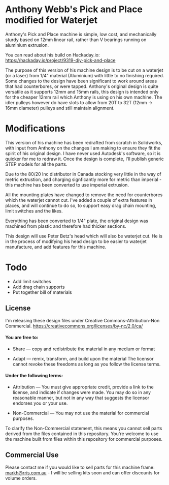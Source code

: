 # Anthony Webb's Pick and Place modified for Waterjet
Anthony's Pick and Place machine is simple, low cost, and mechanically sturdy based on 12mm linear rail, rather than V bearings running on aluminium extrusion.

You can read about his build on Hackaday.io:
https://hackaday.io/project/9319-diy-pick-and-place

The purpose of this version of his machine design is to be cut on a waterjet (or a laser) from 1/4" material (Aluminium) with little to no finishing required. Some changes to the design have been significant to work around areas that had counterbores, or were tapped. Anthony's original design is quite versatile as it supports 12mm and 15mm rails, this design is intended only for the cheaper 12mm rail which Anthony is using on his own machine. The idler pulleys however do have slots to allow from 20T to 32T (12mm -> 16mm diameter) pulleys and still maintain alignment.

# Modifications
This version of his machine has been redrafted from scratch in Solidworks, with input from Anthony on the changes I am making to ensure they fit the spirit of his original design. I have never used Autodesk's software, so it is quicker for me to redraw it. Once the design is complete, I'll publish generic STEP models for all the parts.

Due to the 80/20 Inc distributor in Canada stocking very little in the way of metric extrustion, and charging signficantly more for metric than imperial - this machine has been converted to use imperial extrusion. 

All the mounting plates have changed to remove the need for counterbores which the waterjet cannot cut. I've added a couple of extra features in places, and will continue to do so, to support easy drag chain mounting, limit switches and the likes.

Everything has been converted to 1/4" plate, the original design was machined from plastic and therefore had thicker sections.

This design will use Peter Betz's head which will also be waterjet cut. He is in the process of modifying his head design to be easier to waterjet manufacture, and add features for this machine.


# Todo
* Add limit switches
* Add drag chain supports
* Put together bill of materials


## License
I'm releasing these design files under Creative Commons-Attribution-Non Commercial.
https://creativecommons.org/licenses/by-nc/2.0/ca/

#### You are free to:
* Share — copy and redistribute the material in any medium or format

* Adapt — remix, transform, and build upon the material
The licensor cannot revoke these freedoms as long as you follow the license terms.

#### Under the following terms:
* Attribution — You must give appropriate credit, provide a link to the license, and indicate if changes were made. You may do so in any reasonable manner, but not in any way that suggests the licensor endorses you or your use.

* Non-Commercial — You may not use the material for commercial purposes.

To clarify the Non-Commercial statement, this means you cannot sell parts derived from the files contained in this repository. You're welcome to use the machine built from files within this repository for commercial purposes.

## Commercial Use
Please contact me if you would like to sell parts for this machine frame: markh@rris.com.au - I will be selling kits soon and can offer discounts for volume orders.